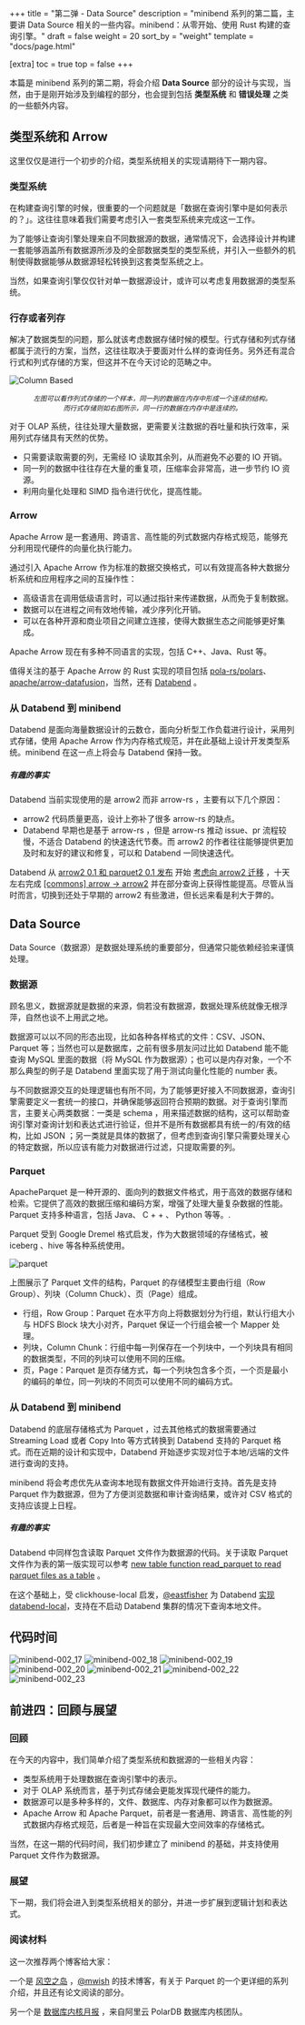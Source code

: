 +++
title = "第二弹 - Data Source"
description = "minibend 系列的第二篇，主要讲 Data Source 相关的一些内容。minibend：从零开始、使用 Rust 构建的查询引擎。"
draft = false
weight = 20
sort_by = "weight"
template = "docs/page.html"

[extra]
toc = true
top = false
+++

本篇是 minibend 系列的第二期，将会介绍 **Data Source** 部分的设计与实现，当然，由于是刚开始涉及到编程的部分，也会提到包括 **类型系统** 和 **错误处理** 之类的一些额外内容。

## 类型系统和 Arrow

这里仅仅是进行一个初步的介绍，类型系统相关的实现请期待下一期内容。

### 类型系统

在构建查询引擎的时候，很重要的一个问题就是「数据在查询引擎中是如何表示的？」。这往往意味着我们需要考虑引入一套类型系统来完成这一工作。

为了能够让查询引擎处理来自不同数据源的数据，通常情况下，会选择设计并构建一套能够涵盖所有数据源所涉及的全部数据类型的类型系统，并引入一些额外的机制使得数据能够从数据源轻松转换到这套类型系统之上。

当然，如果查询引擎仅仅针对单一数据源设计，或许可以考虑复用数据源的类型系统。

### 行存或者列存

解决了数据类型的问题，那么就该考虑数据存储时候的模型。行式存储和列式存储都属于流行的方案，当然，这往往取决于要面对什么样的查询任务。另外还有混合行式和列式存储的方案，但这并不在今天讨论的范畴之中。

![Column Based](https://psiace.github.io/databend-internals/the-basics/executor-in-query-process/04-column-based-vectorwise.png)

<p><center><small><i>左图可以看作列式存储的一个样本，同一列的数据在内存中形成一个连续的结构。<br/>而行式存储则如右图所示，同一行的数据在内存中是连续的。</i></small></center></p>

对于 OLAP 系统，往往处理大量数据，更需要关注数据的吞吐量和执行效率，采用列式存储具有天然的优势。

- 只需要读取需要的列，无需经 IO 读取其余列，从而避免不必要的 IO 开销。
- 同一列的数据中往往存在大量的重复项，压缩率会非常高，进一步节约 IO 资源。
- 利用向量化处理和 SIMD 指令进行优化，提高性能。

### Arrow

Apache Arrow 是一套通用、跨语言、高性能的列式数据内存格式规范，能够充分利用现代硬件的向量化执行能力。

通过引入 Apache Arrow 作为标准的数据交换格式，可以有效提高各种大数据分析系统和应用程序之间的互操作性：

- 高级语言在调用低级语言时，可以通过指针来传递数据，从而免于复制数据。
- 数据可以在进程之间有效地传输，减少序列化开销。
- 可以在各种开源和商业项目之间建立连接，使得大数据生态之间能够更好集成。

Apache Arrow 现在有多种不同语言的实现，包括 C++、Java、Rust 等。

值得关注的基于 Apache Arrow 的 Rust 实现的项目包括 [pola-rs/polars](https://github.com/pola-rs/polars/)、[apache/arrow-datafusion](https://github.com/apache/arrow-datafusion)，当然，还有 [Databend](https://github.com/datafuselabs/databend/) 。

### 从 Databend 到 minibend

Databend 是面向海量数据设计的云数仓，面向分析型工作负载进行设计，采用列式存储，使用 Apache Arrow 作为内存格式规范，并在此基础上设计开发类型系统。minibend 在这一点上将会与 Databend 保持一致。

##### 有趣的事实

Databend 当前实现使用的是 arrow2 而非 arrow-rs ，主要有以下几个原因：

- arrow2 代码质量更高，设计上弥补了很多 arrow-rs 的缺点。
- Databend 早期也是基于 arrow-rs ，但是 arrow-rs 推动 issue、pr 流程较慢，不适合 Databend 的快速迭代节奏。而 arrow2 的作者往往能够提供更加及时和友好的建议和修复，可以和 Databend 一同快速迭代。

Databend 从 [arrow2 0.1 和 parquet2 0.1 发布](https://www.reddit.com/r/rust/comments/ooyhn1/release_of_arrow2_01_and_parquet2_01/) 开始 [考虑向 arrow2 迁移](https://github.com/datafuselabs/databend/issues/1170) ，十天左右完成 [[commons] arrow -> arrow2](https://github.com/datafuselabs/databend/pull/1239) 并在部分查询上获得性能提高。尽管从当时而言，切换到还处于早期的 arrow2 有些激进，但长远来看是利大于弊的。

## Data Source

Data Source（数据源）是数据处理系统的重要部分，但通常只能依赖经验来谨慎处理。

### 数据源

顾名思义，数据源就是数据的来源，倘若没有数据源，数据处理系统就像无根浮萍，自然也谈不上用武之地。

数据源可以以不同的形态出现，比如各种各样格式的文件：CSV、JSON、Parquet 等；当然也可以是数据库，之前有很多朋友问过比如 Databend 能不能查询 MySQL 里面的数据（将 MySQL 作为数据源）；也可以是内存对象，一个不那么典型的例子是 Databend 里面实现了用于测试向量化性能的 number 表。

与不同数据源交互的处理逻辑也有所不同，为了能够更好接入不同数据源，查询引擎需要定义一套统一的接口，并确保能够返回符合预期的数据。对于查询引擎而言，主要关心两类数据：一类是 schema ，用来描述数据的结构，这可以帮助查询引擎对查询计划和表达式进行验证，但并不是所有数据都具有统一的/有效的结构，比如 JSON ；另一类就是具体的数据了，但考虑到查询引擎只需要处理关心的特定数据，所以应该有能力对数据进行过滤，只提取需要的列。

### Parquet

ApacheParquet 是一种开源的、面向列的数据文件格式，用于高效的数据存储和检索。它提供了高效的数据压缩和编码方案，增强了处理大量复杂数据的性能。Parquet 支持多种语言，包括 Java、 C + + 、 Python 等等。.

Parquet 受到 Google Dremel 格式启发，作为大数据领域的存储格式，被 iceberg 、hive 等各种系统使用。

![parquet](https://camo.githubusercontent.com/e034316c88a806342315126d6b22f90cd88cdf810cb44c7725f63725e9037f96/68747470733a2f2f7261772e6769746875622e636f6d2f6170616368652f706172717565742d666f726d61742f6d61737465722f646f632f696d616765732f46696c654c61796f75742e676966)

上图展示了 Parquet 文件的结构，Parquet 的存储模型主要由行组（Row Group）、列块（Column Chuck）、页（Page）组成。

- 行组，Row Group：Parquet 在水平方向上将数据划分为行组，默认行组大小与 HDFS Block 块大小对齐，Parquet 保证一个行组会被一个 Mapper 处理。
- 列块，Column Chunk：行组中每一列保存在一个列块中，一个列块具有相同的数据类型，不同的列块可以使用不同的压缩。
- 页，Page：Parquet 是页存储方式，每一个列块包含多个页，一个页是最小的编码的单位，同一列块的不同页可以使用不同的编码方式。

### 从 Databend 到 minibend

Databend 的底层存储格式为 Parquet ，过去其他格式的数据需要通过 Streaming Load 或者 Copy Into 等方式转换到 Databend 支持的 Parquet 格式。而在近期的设计和实现中，Databend 开始逐步实现对位于本地/远端的文件进行查询的支持。

minibend 将会考虑优先从查询本地现有数据文件开始进行支持。首先是支持 Parquet 作为数据源，但为了方便浏览数据和审计查询结果，或许对 CSV 格式的支持应该提上日程。

##### 有趣的事实

Databend 中同样包含读取 Parquet 文件作为数据源的代码。关于读取 Parquet 文件作为表的第一版实现可以参考 [new table function read_parquet to read parquet files as a table](https://github.com/datafuselabs/databend/pull/9080) 。

在这个基础上，受 clickhouse-local 启发，[@eastfisher](https://github.com/eastfisher) 为 Databend [实现 databend-local](https://github.com/datafuselabs/databend/pull/9282)，支持在不启动 Databend 集群的情况下查询本地文件。

## 代码时间

![minibend-002_17](https://psiace.github.io/databend-internals/minibend/002-datasource/minibend-002_17.png)
![minibend-002_18](https://psiace.github.io/databend-internals/minibend/002-datasource/minibend-002_18.png)
![minibend-002_19](https://psiace.github.io/databend-internals/minibend/002-datasource/minibend-002_19.png)
![minibend-002_20](https://psiace.github.io/databend-internals/minibend/002-datasource/minibend-002_20.png)
![minibend-002_21](https://psiace.github.io/databend-internals/minibend/002-datasource/minibend-002_21.png)
![minibend-002_22](https://psiace.github.io/databend-internals/minibend/002-datasource/minibend-002_22.png)
![minibend-002_23](https://psiace.github.io/databend-internals/minibend/002-datasource/minibend-002_23.png)

## 前进四：回顾与展望

### 回顾

在今天的内容中，我们简单介绍了类型系统和数据源的一些相关内容：

- 类型系统用于处理数据在查询引擎中的表示。
- 对于 OLAP 系统而言，基于列式存储会更能发挥现代硬件的能力。
- 数据源可以是多种多样的，文件、数据库、内存对象都可以作为数据源。
- Apache Arrow 和 Apache Parquet，前者是一套通用、跨语言、高性能的列式数据内存格式规范，后者是一种旨在实现最大空间效率的存储格式。

当然，在这一期的代码时间，我们初步建立了 minibend 的基础，并支持使用 Parquet 文件作为数据源。

### 展望

下一期，我们将会进入到类型系统相关的部分，并进一步扩展到逻辑计划和表达式。

### 阅读材料

这一次推荐两个博客给大家：

一个是 [风空之岛](https://blog.mwish.me/) ，[@mwish](https://github.com/mapleFU) 的技术博客，有关于 Parquet 的一个更详细的系列介绍，并且还有论文阅读的部分。

另一个是 [数据库内核月报](http://mysql.taobao.org/monthly/) ，来自阿里云 PolarDB 数据库内核团队。
